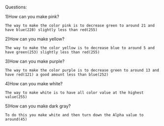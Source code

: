 Questions:

1)How can you make pink?

	The way to make the color pink is to decrease green to around 21 and have blue(228) slightly less than red(255)

2)How can you make yellow?

	The way to make the color yellow is to decrease blue to around 5 and have green(253) slightly less than red(255)

3)How can you make purple?

	The way to make the color purple is to decrease green to around 13 and have red(121) a good amount less than blue(252)

4)How can you make white?

	The way to make white is to have all color value at the highest value(255)

5)How can you make dark gray?

	To do this you make white and then turn down the Alpha value to around(45)